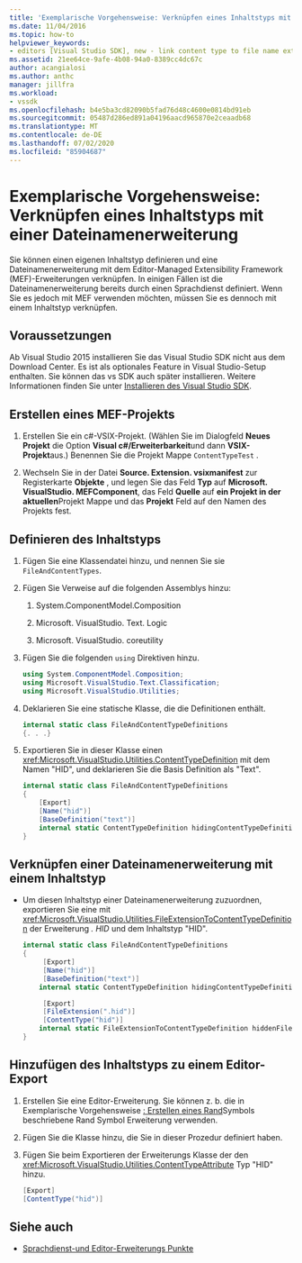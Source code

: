 ```yaml
---
title: 'Exemplarische Vorgehensweise: Verknüpfen eines Inhaltstyps mit einer Dateinamenerweiterung | Microsoft-Dokumentation'
ms.date: 11/04/2016
ms.topic: how-to
helpviewer_keywords:
- editors [Visual Studio SDK], new - link content type to file name extension
ms.assetid: 21ee64ce-9afe-4b08-94a0-8389cc4dc67c
author: acangialosi
ms.author: anthc
manager: jillfra
ms.workload:
- vssdk
ms.openlocfilehash: b4e5ba3cd82090b5fad76d48c4600e0814bd91eb
ms.sourcegitcommit: 05487d286ed891a04196aacd965870e2ceaadb68
ms.translationtype: MT
ms.contentlocale: de-DE
ms.lasthandoff: 07/02/2020
ms.locfileid: "85904687"
---
```

# <a name="walkthrough-link-a-content-type-to-a-file-name-extension"></a>Exemplarische Vorgehensweise: Verknüpfen eines Inhaltstyps mit einer Dateinamenerweiterung
Sie können einen eigenen Inhaltstyp definieren und eine Dateinamenerweiterung mit dem Editor-Managed Extensibility Framework (MEF)-Erweiterungen verknüpfen. In einigen Fällen ist die Dateinamenerweiterung bereits durch einen Sprachdienst definiert. Wenn Sie es jedoch mit MEF verwenden möchten, müssen Sie es dennoch mit einem Inhaltstyp verknüpfen.

## <a name="prerequisites"></a>Voraussetzungen
 Ab Visual Studio 2015 installieren Sie das Visual Studio SDK nicht aus dem Download Center. Es ist als optionales Feature in Visual Studio-Setup enthalten. Sie können das vs SDK auch später installieren. Weitere Informationen finden Sie unter [Installieren des Visual Studio SDK](../extensibility/installing-the-visual-studio-sdk.md).

## <a name="create-a-mef-project"></a>Erstellen eines MEF-Projekts

1. Erstellen Sie ein c#-VSIX-Projekt. (Wählen Sie im Dialogfeld **Neues Projekt** die Option **Visual c#/Erweiterbarkeit**und dann **VSIX-Projekt**aus.) Benennen Sie die Projekt Mappe `ContentTypeTest` .

2. Wechseln Sie in der Datei **Source. Extension. vsixmanifest** zur Registerkarte **Objekte** , und legen Sie das Feld **Typ** auf **Microsoft. VisualStudio. MEFComponent**, das Feld **Quelle** auf **ein Projekt in der aktuellen**Projekt Mappe und das **Projekt** Feld auf den Namen des Projekts fest.

## <a name="define-the-content-type"></a>Definieren des Inhaltstyps

1. Fügen Sie eine Klassendatei hinzu, und nennen Sie sie `FileAndContentTypes`.

2. Fügen Sie Verweise auf die folgenden Assemblys hinzu:

    1. System.ComponentModel.Composition

    2. Microsoft. VisualStudio. Text. Logic

    3. Microsoft. VisualStudio. coreutility

3. Fügen Sie die folgenden `using` Direktiven hinzu.

    ```csharp
    using System.ComponentModel.Composition;
    using Microsoft.VisualStudio.Text.Classification;
    using Microsoft.VisualStudio.Utilities;

    ```

4. Deklarieren Sie eine statische Klasse, die die Definitionen enthält.

    ```csharp
    internal static class FileAndContentTypeDefinitions
    {. . .}
    ```

5. Exportieren Sie in dieser Klasse einen <xref:Microsoft.VisualStudio.Utilities.ContentTypeDefinition> mit dem Namen "HID", und deklarieren Sie die Basis Definition als "Text".

    ```csharp
    internal static class FileAndContentTypeDefinitions
    {
        [Export]
        [Name("hid")]
        [BaseDefinition("text")]
        internal static ContentTypeDefinition hidingContentTypeDefinition;
    }
    ```

## <a name="link-a-file-name-extension-to-a-content-type"></a>Verknüpfen einer Dateinamenerweiterung mit einem Inhaltstyp

- Um diesen Inhaltstyp einer Dateinamenerweiterung zuzuordnen, exportieren Sie eine mit <xref:Microsoft.VisualStudio.Utilities.FileExtensionToContentTypeDefinition> der Erweiterung *. HID* und dem Inhaltstyp "HID".

    ```csharp
    internal static class FileAndContentTypeDefinitions
    {
         [Export]
         [Name("hid")]
         [BaseDefinition("text")]
        internal static ContentTypeDefinition hidingContentTypeDefinition;

         [Export]
         [FileExtension(".hid")]
         [ContentType("hid")]
        internal static FileExtensionToContentTypeDefinition hiddenFileExtensionDefinition;
    }
    ```

## <a name="add-the-content-type-to-an-editor-export"></a>Hinzufügen des Inhaltstyps zu einem Editor-Export

1. Erstellen Sie eine Editor-Erweiterung. Sie können z. b. die in Exemplarische Vorgehensweise [: Erstellen eines Rand](../extensibility/walkthrough-creating-a-margin-glyph.md)Symbols beschriebene Rand Symbol Erweiterung verwenden.

2. Fügen Sie die Klasse hinzu, die Sie in dieser Prozedur definiert haben.

3. Fügen Sie beim Exportieren der Erweiterungs Klasse der den <xref:Microsoft.VisualStudio.Utilities.ContentTypeAttribute> Typ "HID" hinzu.

    ```csharp
    [Export]
    [ContentType("hid")]
    ```

## <a name="see-also"></a>Siehe auch
- [Sprachdienst-und Editor-Erweiterungs Punkte](../extensibility/language-service-and-editor-extension-points.md)

